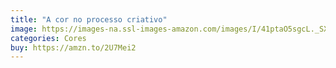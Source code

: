 ```yaml
---
title: "A cor no processo criativo"
image: https://images-na.ssl-images-amazon.com/images/I/41ptaO5sgcL._SX346_BO1,204,203,200_.jpg
categories: Cores
buy: https://amzn.to/2U7Mei2
---
```

